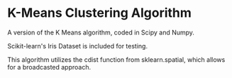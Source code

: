 K-Means Clustering Algorithm
============================
A version of the K Means algorithm, coded in Scipy and Numpy.

Scikit-learn's Iris Dataset is included for testing.

This algorithm utilizes the cdist function from sklearn.spatial, which allows for a broadcasted approach.


